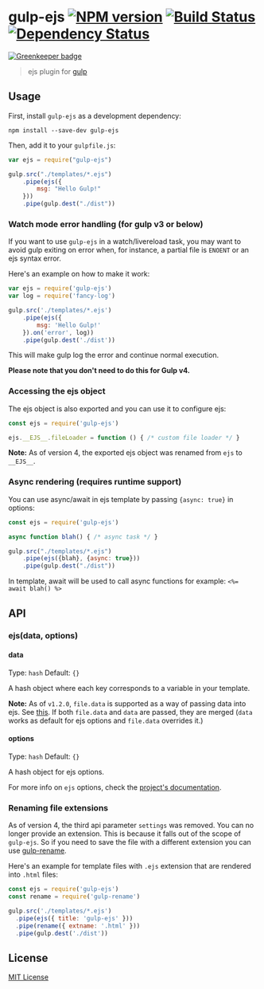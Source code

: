 # gulp-ejs [![NPM version][npm-image]][npm-url] [![Build Status][travis-image]][travis-url] [![Dependency Status][depstat-image]][depstat-url]

[![Greenkeeper badge](https://badges.greenkeeper.io/rogeriopvl/gulp-ejs.svg)](https://greenkeeper.io/)

> ejs plugin for [gulp](https://github.com/wearefractal/gulp)

## Usage

First, install `gulp-ejs` as a development dependency:

```shell
npm install --save-dev gulp-ejs
```

Then, add it to your `gulpfile.js`:

```javascript
var ejs = require("gulp-ejs")

gulp.src("./templates/*.ejs")
	.pipe(ejs({
		msg: "Hello Gulp!"
	}))
	.pipe(gulp.dest("./dist"))
```

### Watch mode error handling (for gulp v3 or below)

If you want to use `gulp-ejs` in a watch/livereload task, you may want to avoid gulp exiting on error when, for instance, a partial file is `ENOENT` or an ejs syntax error.

Here's an example on how to make it work:

```javascript
var ejs = require('gulp-ejs')
var log = require('fancy-log')

gulp.src('./templates/*.ejs')
	.pipe(ejs({
		msg: 'Hello Gulp!'
	}).on('error', log))
	.pipe(gulp.dest('./dist'))
```
This will make gulp log the error and continue normal execution.

**Please note that you don't need to do this for Gulp v4.**

### Accessing the ejs object

The ejs object is also exported and you can use it to configure ejs:

```javascript
const ejs = require('gulp-ejs')

ejs.__EJS__.fileLoader = function () { /* custom file loader */ }
```

**Note:** As of version 4, the exported ejs object was renamed from `ejs` to `__EJS__`.

### Async rendering (requires runtime support)

You can use async/await in ejs template by passing `{async: true}` in options:

```javascript
const ejs = require('gulp-ejs')

async function blah() { /* async task */ }

gulp.src("./templates/*.ejs")
	.pipe(ejs({blah}, {async: true}))
	.pipe(gulp.dest("./dist"))
```

In template, await will be used to call async functions for example: `<%= await blah() %>`

## API

### ejs(data, options)

#### data
Type: `hash`
Default: `{}`

A hash object where each key corresponds to a variable in your template.

**Note:** As of `v1.2.0`, `file.data` is supported as a way of passing data into ejs. See [this](https://github.com/colynb/gulp-data#note-to-gulp-plugin-authors). If both `file.data` and `data` are passed, they are merged (`data` works as default for ejs options and `file.data` overrides it.)

#### options
Type: `hash`
Default: `{}`

A hash object for ejs options.

For more info on `ejs` options, check the [project's documentation](https://github.com/mde/ejs).

### Renaming file extensions

As of version 4, the third api parameter `settings` was removed. You can no longer provide an extension. This is because it falls out of the scope of `gulp-ejs`. So if you need to save the file with a different extension you can use [gulp-rename](https://npmjs.com/package/gulp-rename).

Here's an example for template files with `.ejs` extension that are rendered into `.html` files:

```javascript
const ejs = require('gulp-ejs')
const rename = require('gulp-rename')

gulp.src('./templates/*.ejs')
  .pipe(ejs({ title: 'gulp-ejs' }))
  .pipe(rename({ extname: '.html' }))
  .pipe(gulp.dest('./dist'))
```

## License

[MIT License](http://en.wikipedia.org/wiki/MIT_License)

[npm-url]: https://npmjs.org/package/gulp-ejs
[npm-image]: https://badge.fury.io/js/gulp-ejs.png

[travis-url]: http://travis-ci.org/rogeriopvl/gulp-ejs
[travis-image]: https://secure.travis-ci.org/rogeriopvl/gulp-ejs.png?branch=master

[depstat-url]: https://david-dm.org/rogeriopvl/gulp-ejs
[depstat-image]: https://david-dm.org/rogeriopvl/gulp-ejs.png
